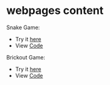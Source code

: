 # webpages content
Snake Game: 
- Try it [here](https://sarahlucke.github.io/SnakeGame/) 
- View [Code](https://github.com/SarahLucke/SnakeGame)

Brickout Game:
- Try it [here](https://sarahlucke.github.io/BrickOutGame/)
- View [Code](https://github.com/SarahLucke/BrickOutGame)
